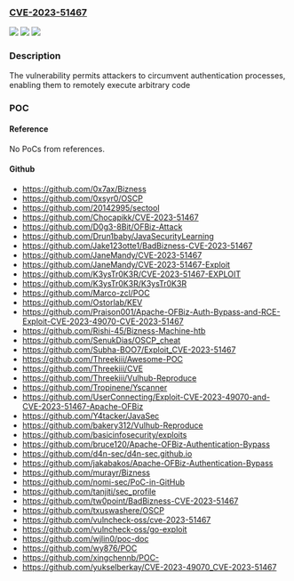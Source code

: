 ### [CVE-2023-51467](https://cve.mitre.org/cgi-bin/cvename.cgi?name=CVE-2023-51467)
![](https://img.shields.io/static/v1?label=Product&message=Apache%20OFBiz&color=blue)
![](https://img.shields.io/static/v1?label=Version&message=0%3C%2018.12.11%20&color=brighgreen)
![](https://img.shields.io/static/v1?label=Vulnerability&message=Pre-authentication%20Remote%20Code%20Execution%20(RCE)%20vulnerability&color=brighgreen)

### Description

The vulnerability permits attackers to circumvent authentication processes, enabling them to remotely execute arbitrary code

### POC

#### Reference
No PoCs from references.

#### Github
- https://github.com/0x7ax/Bizness
- https://github.com/0xsyr0/OSCP
- https://github.com/20142995/sectool
- https://github.com/Chocapikk/CVE-2023-51467
- https://github.com/D0g3-8Bit/OFBiz-Attack
- https://github.com/Drun1baby/JavaSecurityLearning
- https://github.com/Jake123otte1/BadBizness-CVE-2023-51467
- https://github.com/JaneMandy/CVE-2023-51467
- https://github.com/JaneMandy/CVE-2023-51467-Exploit
- https://github.com/K3ysTr0K3R/CVE-2023-51467-EXPLOIT
- https://github.com/K3ysTr0K3R/K3ysTr0K3R
- https://github.com/Marco-zcl/POC
- https://github.com/Ostorlab/KEV
- https://github.com/Praison001/Apache-OFBiz-Auth-Bypass-and-RCE-Exploit-CVE-2023-49070-CVE-2023-51467
- https://github.com/Rishi-45/Bizness-Machine-htb
- https://github.com/SenukDias/OSCP_cheat
- https://github.com/Subha-BOO7/Exploit_CVE-2023-51467
- https://github.com/Threekiii/Awesome-POC
- https://github.com/Threekiii/CVE
- https://github.com/Threekiii/Vulhub-Reproduce
- https://github.com/Tropinene/Yscanner
- https://github.com/UserConnecting/Exploit-CVE-2023-49070-and-CVE-2023-51467-Apache-OFBiz
- https://github.com/Y4tacker/JavaSec
- https://github.com/bakery312/Vulhub-Reproduce
- https://github.com/basicinfosecurity/exploits
- https://github.com/bruce120/Apache-OFBiz-Authentication-Bypass
- https://github.com/d4n-sec/d4n-sec.github.io
- https://github.com/jakabakos/Apache-OFBiz-Authentication-Bypass
- https://github.com/murayr/Bizness
- https://github.com/nomi-sec/PoC-in-GitHub
- https://github.com/tanjiti/sec_profile
- https://github.com/tw0point/BadBizness-CVE-2023-51467
- https://github.com/txuswashere/OSCP
- https://github.com/vulncheck-oss/cve-2023-51467
- https://github.com/vulncheck-oss/go-exploit
- https://github.com/wjlin0/poc-doc
- https://github.com/wy876/POC
- https://github.com/xingchennb/POC-
- https://github.com/yukselberkay/CVE-2023-49070_CVE-2023-51467

